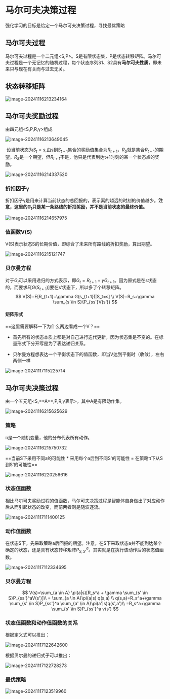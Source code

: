 # 马尔可夫决策过程

强化学习的目标是给定一个马尔可夫决策过程，寻找最优策略

## 马尔可夫过程

马尔可夫过程是一个二元组<S,P>。S是有限状态集，P是状态转移矩阵。马尔可夫过程是一个无记忆的随机过程，每个状态序列S1、S2具有**马尔可夫性质**，即未来只与现在有关而与过去无关。

## 状态转移矩阵

![image-20241116213234164](C:\Users\28609\AppData\Roaming\Typora\typora-user-images\image-20241116213234164.png)

 ## 马尔可夫奖励过程

由四元组<S,P,R,γ>组成

![image-20241116213649045](C:\Users\28609\AppData\Roaming\Typora\typora-user-images\image-20241116213649045.png)

​	设当前状态为$S_t=s$,由s到$S_{t+1}$集合的奖励值集合为$R_{t+1}$，$R_S$就是集合$R_{t+1}$的期望。$R_S$是一个期望，但$R_{t+1}$不是，他只是代表到达t+1时刻的某一个状态点的奖励。

![image-20241116214337520](C:\Users\28609\AppData\Roaming\Typora\typora-user-images\image-20241116214337520.png)

### 折扣因子γ

​	折扣因子γ是用来计算当前状态的总回报的，表示离的越远的时刻的价值越少。**注意，这里的$G_t$只是某一条路线的折扣奖励，并不是当前状态的最终价值。**

![image-20241116214657975](C:\Users\28609\AppData\Roaming\Typora\typora-user-images\image-20241116214657975.png)

### 值函数V(S)

V(S)表示状态S的长期价值，即综合了未来所有路线的折扣奖励，算出期望。

![image-20241116215121747](C:\Users\28609\AppData\Roaming\Typora\typora-user-images\image-20241116215121747.png)

### 贝尔曼方程

对于$G_t$可以采用递归的方式表示，即$G_t=R_{t+1} + γG_{t+1}$。因为原式是在s状态的，而要求$E[G(S_{t+1})]$要在s‘状态下，所以多了个转移矩阵。
$$
V(S)=E[R_{t+1}+\gamma G(s_{t+1})|S_t=s] \\
V(S)=R_s+\gamma \sum_{s'\in S}{P_{ss'}V(s')}
$$

#### 矩阵形式

==这里需要解释一下为什么两边看成一个V？==

- 首先所有的状态本质上都是对自己进行迭代更新，因为状态集是不变的。在标量形式下分开写是为了表达递归关系。

- 贝尔曼方程想表达一个平衡状态下的值函数，即当V达到平衡时（收敛），左右两侧一样

![image-20241117115225714](C:\Users\28609\AppData\Roaming\Typora\typora-user-images\image-20241117115225714.png)



## 马尔可夫决策过程

由一个五元组<S,==A==,P,R,γ表示>，其中A是有限动作集。

![image-20241116215625629](C:\Users\28609\AppData\Roaming\Typora\typora-user-images\image-20241116215625629.png)

### 策略

π是一个随机变量，他的分布代表所有动作。

![image-20241116215750732](C:\Users\28609\AppData\Roaming\Typora\typora-user-images\image-20241116215750732.png)

==当前S下采用不同a的可能性 * 采用每个a后到不同S'的可能性 = 在策略π下从S到S’的可能性==

![image-20241116220256616](C:\Users\28609\AppData\Roaming\Typora\typora-user-images\image-20241116220256616.png)

### 状态值函数

相比马尔可夫奖励过程的值函数，马尔可夫决策过程是智能体自身做出了对应动作后从而引起状态的改变，而前两者则是随波逐流。

![image-20241117111400125](C:\Users\28609\AppData\Roaming\Typora\typora-user-images\image-20241117111400125.png)

### 动作值函数

在状态S下，先采取策略a后回报的期望。注意，在S下采取状态a并不能到达某个确定的状态，还是具有状态转移矩阵$P_{S,S'}^{a}$。其实就是在执行该动作后的状态值函数。

![image-20241117112334695](C:\Users\28609\AppData\Roaming\Typora\typora-user-images\image-20241117112334695.png)

### 贝尔曼方程

$$
V(s)=\sum_{a \in A} \pi(a|s)[R_s^a + \gamma \sum_{s' \in S}P_{ss'}^aV(s')]\\
= \sum_{a \in A}\pi(a|s) q(s,a) \\
q(s,a)=R_s^a+\gamma \sum_{s' \in S}P_{ss'}^a \sum_{a' \in A}\pi(a'|s)q(s',a')\\
=R_s^a+\gamma \sum_{s' \in S}P_{ss'}^a v(s')
$$

### 状态值函数和动作值函数的关系

根据定义式可以推出：

![image-20241117122642600](C:\Users\28609\AppData\Roaming\Typora\typora-user-images\image-20241117122642600.png)

根据贝尔曼的递归式子可以推出：

![image-20241117122728273](C:\Users\28609\AppData\Roaming\Typora\typora-user-images\image-20241117122728273.png)

### 最优策略

![image-20241117123519960](C:\Users\28609\AppData\Roaming\Typora\typora-user-images\image-20241117123519960.png)